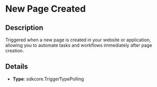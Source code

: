 
# New Page Created

## Description

Triggered when a new page is created in your website or application, allowing you to automate tasks and workflows immediately after page creation.

## Details

- **Type**: sdkcore.TriggerTypePolling
